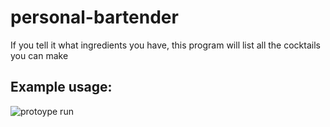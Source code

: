 # personal-bartender
If you tell it what ingredients you have, this program will list all the cocktails you can make


Example usage:
----
![protoype run](prototype.gif)
